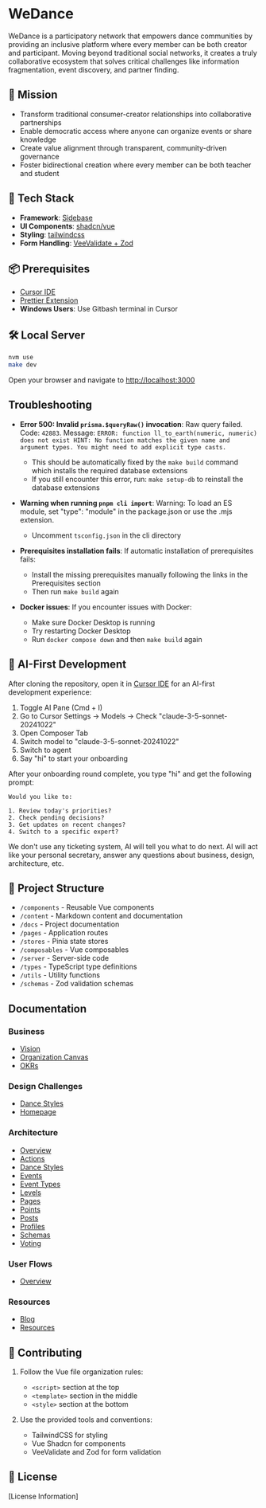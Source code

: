 # WeDance

WeDance is a participatory network that empowers dance communities by providing an inclusive platform where every member can be both creator and participant. Moving beyond traditional social networks, it creates a truly collaborative ecosystem that solves critical challenges like information fragmentation, event discovery, and partner finding.

## 🎯 Mission

- Transform traditional consumer-creator relationships into collaborative partnerships
- Enable democratic access where anyone can organize events or share knowledge
- Create value alignment through transparent, community-driven governance
- Foster bidirectional creation where every member can be both teacher and student

## 🌟 Tech Stack

- **Framework**: [Sidebase](https://sidebase.io/)
- **UI Components**: [shadcn/vue](https://www.shadcn-vue.com/)
- **Styling**: [tailwindcss](https://tailwindcss.com/)
- **Form Handling**: [VeeValidate + Zod](https://www.shadcn-vue.com/docs/components/form.html)

## 📦 Prerequisites

- [Cursor IDE](https://www.cursor.com/)
- [Prettier Extension](https://marketplace.visualstudio.com/items?itemName=esbenp.prettier-vscode)
- **Windows Users**: Use Gitbash terminal in Cursor

## 🛠️ Local Server

```bash
nvm use
make dev
```

Open your browser and navigate to [http://localhost:3000](http://localhost:3000)

## Troubleshooting

- **Error 500: Invalid `prisma.$queryRaw()` invocation**: Raw query failed. Code: `42883`. Message: `ERROR: function ll_to_earth(numeric, numeric) does not exist HINT: No function matches the given name and argument types. You might need to add explicit type casts.`

  - This should be automatically fixed by the `make build` command which installs the required database extensions
  - If you still encounter this error, run: `make setup-db` to reinstall the database extensions

- **Warning when running `pnpm cli import`**: Warning: To load an ES module, set "type": "module" in the package.json or use the .mjs extension.

  - Uncomment `tsconfig.json` in the cli directory

- **Prerequisites installation fails**: If automatic installation of prerequisites fails:

  - Install the missing prerequisites manually following the links in the Prerequisites section
  - Then run `make build` again

- **Docker issues**: If you encounter issues with Docker:
  - Make sure Docker Desktop is running
  - Try restarting Docker Desktop
  - Run `docker compose down` and then `make build` again

## 📁 AI-First Development

After cloning the repository, open it in [Cursor IDE](https://www.cursor.com/) for an AI-first development experience:

1. Toggle AI Pane (Cmd + I)
2. Go to Cursor Settings -> Models -> Check "claude-3-5-sonnet-20241022"
3. Open Composer Tab
4. Switch model to "claude-3-5-sonnet-20241022"
5. Switch to agent
6. Say "hi" to start your onboarding

After your onboarding round complete, you type "hi" and get the following prompt:

```
Would you like to:

1. Review today's priorities?
2. Check pending decisions?
3. Get updates on recent changes?
4. Switch to a specific expert?
```

We don't use any ticketing system, AI will tell you what to do next.
AI will act like your personal secretary, answer any questions about business, design, architecture, etc.

## 📁 Project Structure

- `/components` - Reusable Vue components
- `/content` - Markdown content and documentation
- `/docs` - Project documentation
- `/pages` - Application routes
- `/stores` - Pinia state stores
- `/composables` - Vue composables
- `/server` - Server-side code
- `/types` - TypeScript type definitions
- `/utils` - Utility functions
- `/schemas` - Zod validation schemas

## Documentation

### Business

- [Vision](docs/content/business/vision.md)
- [Organization Canvas](docs/content/business/organization-canvas.md)
- [OKRs](docs/content/business/okrs.md)

### Design Challenges

- [Dance Styles](docs/content/design/styles.md)
- [Homepage](docs/content/design/homepage.md)

### Architecture

- [Overview](docs/content/architecture/index.md)
- [Actions](docs/content/architecture/actions.md)
- [Dance Styles](docs/content/architecture/dance-styles.md)
- [Events](docs/content/architecture/events.md)
- [Event Types](docs/content/architecture/event-types.md)
- [Levels](docs/content/architecture/levels.md)
- [Pages](docs/content/architecture/pages.md)
- [Points](docs/content/architecture/points.md)
- [Posts](docs/content/architecture/posts.md)
- [Profiles](docs/content/architecture/profiles.md)
- [Schemas](docs/content/architecture/schemas.md)
- [Voting](docs/content/architecture/voting.md)

### User Flows

- [Overview](docs/content/design/flows/index.md)

### Resources

- [Blog](docs/content/blog/)
- [Resources](docs/content/resources/)

## 🤝 Contributing

1. Follow the Vue file organization rules:

   - `<script>` section at the top
   - `<template>` section in the middle
   - `<style>` section at the bottom

2. Use the provided tools and conventions:

   - TailwindCSS for styling
   - Vue Shadcn for components
   - VeeValidate and Zod for form validation

## 📄 License

[License Information]
